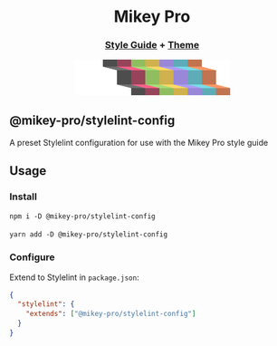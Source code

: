<div width="100%" align="center">

# **Mikey Pro**

### [Style Guide](https://github.com/mikey-pro/style-guide) + [Theme](https://github.com/mikey-pro/theme)

  <a href="https://github.com/mikey-pro">
    <img src="mikey-pro-logo.png" style="width: 275px" alt="Mikey Pro Logo" />
  </a>
  <br />
</div>

## **@mikey-pro/stylelint-config**

A preset Stylelint configuration for use with the Mikey Pro style guide

## Usage

### Install

```shell
npm i -D @mikey-pro/stylelint-config

yarn add -D @mikey-pro/stylelint-config
```

### Configure

Extend to Stylelint in `package.json`:

```json
{
  "stylelint": {
    "extends": ["@mikey-pro/stylelint-config"]
  }
}
```

